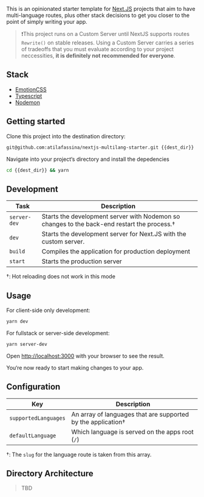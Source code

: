 This is an opinionated starter template for [Next.JS](https://github.com/zeit/next.js) projects that aim to have multi-language routes, plus other stack decisions to get you closer to the point of simply writing your app.

> ❗️This project runs on a Custom Server until NextJS supports routes `Rewrite()` on stable releases. Using a Custom Server carries a series of tradeoffs that you must evaluate according to your project neccessities, **it is definitely not recommended for everyone**.

## Stack

- [EmotionCSS](https://github.com/emotion-js/emotion)
- [Typescript](https://github.com/microsoft/TypeScript)
- [Nodemon](https://github.com/remy/nodemon)

## Getting started

Clone this project into the destination directory:

```bash
git@github.com:atilafassina/nextjs-multilang-starter.git {{dest_dir}}
```

Navigate into your project‘s directory and install the depedencies

```bash
cd {{dest_dir}} && yarn
```

## Development

| Task         | Description                                                                                 |
| ------------ | ------------------------------------------------------------------------------------------- |
| `server-dev` | Starts the development server with Nodemon so changes to the back-end restart the process.† |
| `dev`        | Starts the development server for Next.JS with the custom server.                           |
| `build`      | Compiles the application for production deployment                                          |
| `start`      | Starts the production server                                                                |

†: Hot reloading does not work in this mode

## Usage

For client-side only development:

```bash
yarn dev
```

For fullstack or server-side development:

```bash
yarn server-dev
```

Open [http://localhost:3000](http://localhost:3000) with your browser to see the result.

You‘re now ready to start making changes to your app.

## Configuration

| Key                  | Description                                                  |
| -------------------- | ------------------------------------------------------------ |
| `supportedLanguages` | An array of languages that are supported by the application† |
| `defaultLanguage`    | Which language is served on the apps root (`/`)              |

†: The `slug` for the language route is taken from this array.

## Directory Architecture

> TBD
